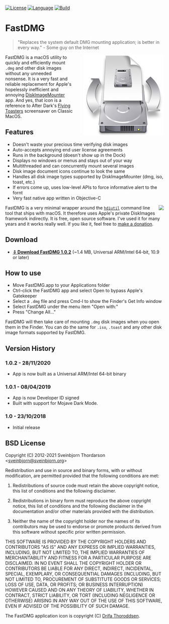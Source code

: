 [![License](https://img.shields.io/badge/License-BSD%203--Clause-blue.svg)](https://opensource.org/licenses/BSD-3-Clause)
[![Language](https://img.shields.io/badge/language-objective--c-lightgrey)]()
[![Build](https://github.com/sveinbjornt/fastdmg/actions/workflows/macos.yml/badge.svg)]()

# FastDMG

> "Replaces the system default DMG mounting application; is better in every way." - Some guy on the Internet

<img src="fastdmg_icon.png" width="256" height="256" align="right" style="float: right; margin-left: 30px;">

FastDMG is a macOS utility to quickly and efficiently mount `.dmg` and other disk images without any unneeded nonsense. It is a very fast and reliable replacement for Apple's hopelessly inefficient and annoying [DiskImageMounter](https://en.wikipedia.org/wiki/DiskImageMounter) app. And yes, that icon is a reference to After Dark's [Flying Toasters](https://en.wikipedia.org/wiki/After_Dark_(software)) screensaver on Classic MacOS.

## Features

* Doesn't waste your precious time verifying disk images
* Auto-accepts annoying end user license agreements
* Runs in the background (doesn't show up in the Dock)
* Displays no windows or menus and stays out of your way
* Multithreaded and can concurrently mount several images
* Disk image document icons continue to look the same
* Handles all disk image types supported by DiskImageMounter (dmg, iso, toast, etc.)
* If errors come up, uses low-level APIs to force informative alert to the fornt
* Very fast native app written in Objective-C

<a href="https://www.paypal.com/cgi-bin/webscr?cmd=_s-xclick&hosted_button_id=BDT58J7HYKAEE"><img align="right" src="https://www.paypalobjects.com/WEBSCR-640-20110306-1/en_US/i/btn/btn_donate_LG.gif" ></a>

FastDMG is a very minimal wrapper around the [ `hdiutil`](https://developer.apple.com/legacy/library/documentation/Darwin/Reference/ManPages/man1/hdiutil.1.html) command line tool that ships with macOS. It therefore uses Apple's private DiskImages framework indirectly. It is free, open source software. I've used it for many years and it works really well. If you like it, feel free to [make a donation](https://sveinbjorn.org/donations).

## Download

*  **[⇩ Download FastDMG 1.0.2](https://sveinbjorn.org/files/software/FastDMG.zip)** (~1.4 MB, Universal ARM/Intel 64-bit, 10.9 or later)

## How to use

* Move FastDMG.app to your Applications folder
* Ctrl-click the FastDMG app and select Open to bypass Apple's Gatekeeper
* Select a `.dmg` file and press Cmd-I to show the Finder's Get Info window
* Select FastDMG under the menu item "Open with:"
* Press "Change All..."

FastDMG will then take care of mounting  `.dmg` disk images when you open them in the Finder. You can do the same for `.iso`,  `.toast` and any other disk image formats supported by FastDMG.

## Version History

### 1.0.2 - 28/11/2020

* App is now built as a Universal ARM/Intel 64-bit binary

### 1.0.1 - 08/04/2019

* App is now Developer ID signed
* Built with support for Mojave Dark Mode.

### 1.0 - 23/10/2018

* Initial release

## BSD License 

Copyright (C) 2012-2021 Sveinbjorn Thordarson &lt;<a href="mailto:">sveinbjorn@sveinbjorn.org</a>&gt;

Redistribution and use in source and binary forms, with or without modification,
are permitted provided that the following conditions are met:

1. Redistributions of source code must retain the above copyright notice, this
list of conditions and the following disclaimer.

2. Redistributions in binary form must reproduce the above copyright notice, this
list of conditions and the following disclaimer in the documentation and/or other
materials provided with the distribution.

3. Neither the name of the copyright holder nor the names of its contributors may
be used to endorse or promote products derived from this software without specific
prior written permission.

THIS SOFTWARE IS PROVIDED BY THE COPYRIGHT HOLDERS AND CONTRIBUTORS "AS IS" AND
ANY EXPRESS OR IMPLIED WARRANTIES, INCLUDING, BUT NOT LIMITED TO, THE IMPLIED
WARRANTIES OF MERCHANTABILITY AND FITNESS FOR A PARTICULAR PURPOSE ARE DISCLAIMED.
IN NO EVENT SHALL THE COPYRIGHT HOLDER OR CONTRIBUTORS BE LIABLE FOR ANY DIRECT,
INDIRECT, INCIDENTAL, SPECIAL, EXEMPLARY, OR CONSEQUENTIAL DAMAGES (INCLUDING, BUT
NOT LIMITED TO, PROCUREMENT OF SUBSTITUTE GOODS OR SERVICES; LOSS OF USE, DATA, OR
PROFITS; OR BUSINESS INTERRUPTION) HOWEVER CAUSED AND ON ANY THEORY OF LIABILITY,
WHETHER IN CONTRACT, STRICT LIABILITY, OR TORT (INCLUDING NEGLIGENCE OR OTHERWISE)
ARISING IN ANY WAY OUT OF THE USE OF THIS SOFTWARE, EVEN IF ADVISED OF THE
POSSIBILITY OF SUCH DAMAGE.

The FastDMG application icon is copyright (C) [Drífa Thoroddsen](https://drifaliftora.is).

